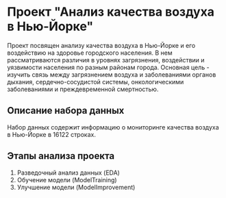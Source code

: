 # Проект "Анализ качества воздуха в Нью-Йорке"

Проект посвящен анализу качества воздуха в Нью-Йорке и его воздействию на здоровье городского населения. В нем рассматриваются различия в уровнях загрязнения, воздействии и уязвимости населения по разным районам города. Основная цель - изучить связь между загрязнением воздуха и заболеваниями органов дыхания, сердечно-сосудистой системы, онкологическими заболеваниями и преждевременной смертностью.

## Описание набора данных

Набор данных содержит информацию о мониторинге качества воздуха в Нью-Йорке в 16122 строках.

## Этапы анализа проекта

1. Разведочный анализ данных (EDA)
2. Обучение модели (ModelTraining)
3. Улучшение модели (ModelImprovement)
